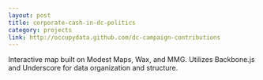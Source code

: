 ```yaml
---
layout: post
title: corporate-cash-in-dc-politics
category: projects
link: http://occupydata.github.com/dc-campaign-contributions
---
```


Interactive map built on Modest Maps, Wax, and MMG. Utilizes Backbone.js and Underscore for data organization and structure.
